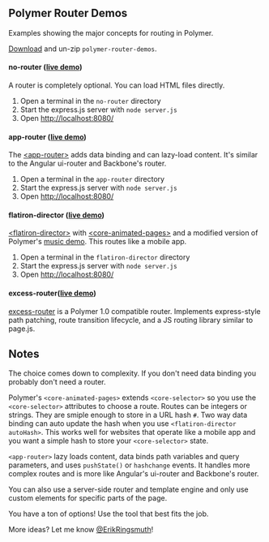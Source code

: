 ## Polymer Router Demos

Examples showing the major concepts for routing in Polymer.

[Download](https://github.com/erikringsmuth/polymer-router-demos/archive/master.zip) and un-zip `polymer-router-demos`.

#### no-router ([live demo](http://polymer-no-router.herokuapp.com/))
A router is completely optional. You can load HTML files directly.

1. Open a terminal in the `no-router` directory
2. Start the express.js server with `node server.js`
3. Open [http://localhost:8080/](http://localhost:8080/)

#### app-router ([live demo](http://polymer-app-router.herokuapp.com/))
The [&lt;app-router&gt;](https://erikringsmuth.github.io/app-router/) adds data binding and can lazy-load content. It's similar to the Angular ui-router and Backbone's router.

1. Open a terminal in the `app-router` directory
2. Start the express.js server with `node server.js`
3. Open [http://localhost:8080/](http://localhost:8080/)

#### flatiron-director ([live demo](http://polymer-flatiron-director.herokuapp.com/))
[&lt;flatiron-director&gt;](https://github.com/PolymerLabs/flatiron-director) with [&lt;core-animated-pages&gt;](http://www.polymer-project.org/docs/elements/core-elements.html#core-animated-pages) and a modified version of Polymer's [music demo](http://www.polymer-project.org/components/core-animated-pages/demos/music.html). This routes like a mobile app.

1. Open a terminal in the `flatiron-director` directory
2. Start the express.js server with `node server.js`
3. Open [http://localhost:8080/](http://localhost:8080/)

#### excess-router([live demo](http://atotic.github.io/excess-router/components/excess-router/demo/index.html))
[excess-router](https://github.com/atotic/excess-router) is a Polymer 1.0 compatible router. Implements express-style path patching, route transition lifecycle, and a JS routing library similar to page.js.

## Notes
The choice comes down to complexity. If you don't need data binding you probably don't need a router.

Polymer's `<core-animated-pages>` extends `<core-selector>` so you use the `<core-selector>` attributes to choose a route. Routes can be integers or strings. They are smiple enough to store in a URL hash `#`. Two way data binding can auto update the hash when you use `<flatiron-director autoHash>`. This works well for websites that operate like a mobile app and you want a simple hash to store your `<core-selector>` state.

`<app-router>` lazy loads content, data binds path variables and query parameters, and uses `pushState()` or `hashchange` events. It handles more complex routes and is more like Angular's ui-router and Backbone's router.

You can also use a server-side router and template engine and only use custom elements for specific parts of the page.

You have a ton of options! Use the tool that best fits the job.

More ideas? Let me know [@ErikRingsmuth](https://twitter.com/ErikRingsmuth)!
